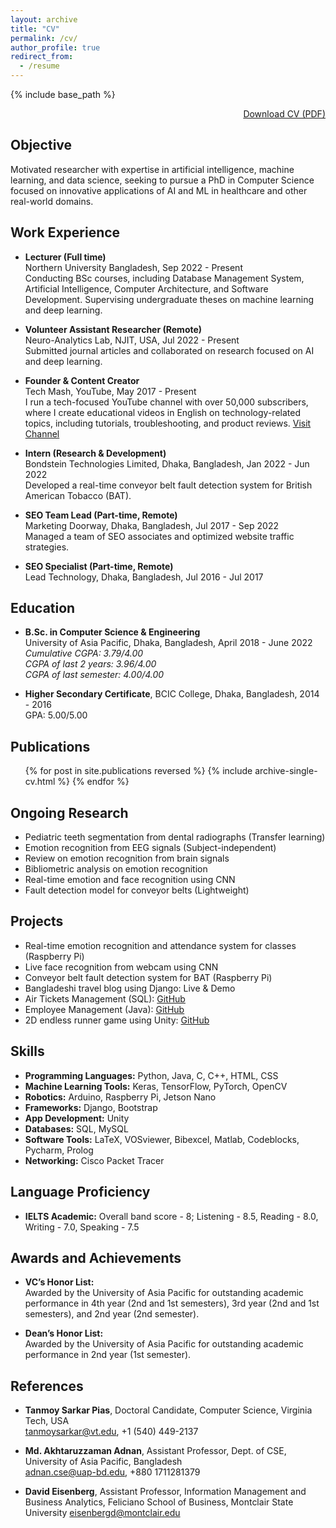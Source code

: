 ```yaml
---
layout: archive
title: "CV"
permalink: /cv/
author_profile: true
redirect_from:
  - /resume
---
```


{% include base_path %}

<div style="display: flex; justify-content: flex-end;">
  <a href="https://rummanprodhan.github.io/files/Resume_Rumman.pdf" class="btn btn-primary" download>Download CV (PDF)</a>
</div>

## Objective
Motivated researcher with expertise in artificial intelligence, machine learning, and data science, seeking to pursue a PhD in Computer Science focused on innovative applications of AI and ML in healthcare and other real-world domains.

## Work Experience
* **Lecturer (Full time)**  
  Northern University Bangladesh, Sep 2022 - Present  
  Conducting BSc courses, including Database Management System, Artificial Intelligence, Computer Architecture, and Software Development. Supervising undergraduate theses on machine learning and deep learning.

* **Volunteer Assistant Researcher (Remote)**  
  Neuro-Analytics Lab, NJIT, USA, Jul 2022 - Present  
  Submitted journal articles and collaborated on research focused on AI and deep learning.

* **Founder & Content Creator**  
  Tech Mash, YouTube, May 2017 - Present  
  I run a tech-focused YouTube channel with over 50,000 subscribers, where I create educational videos in English on technology-related topics, including tutorials, troubleshooting, and product reviews. [Visit Channel](https://youtube.com/techmash)

* **Intern (Research & Development)**  
  Bondstein Technologies Limited, Dhaka, Bangladesh, Jan 2022 - Jun 2022  
  Developed a real-time conveyor belt fault detection system for British American Tobacco (BAT).

* **SEO Team Lead (Part-time, Remote)**  
  Marketing Doorway, Dhaka, Bangladesh, Jul 2017 - Sep 2022  
  Managed a team of SEO associates and optimized website traffic strategies.

* **SEO Specialist (Part-time, Remote)**  
  Lead Technology, Dhaka, Bangladesh, Jul 2016 - Jul 2017

## Education

* **B.Sc. in Computer Science & Engineering**  
  University of Asia Pacific, Dhaka, Bangladesh, April 2018 - June 2022  
  *Cumulative CGPA: 3.79/4.00*  
  *CGPA of last 2 years: 3.96/4.00*  
  *CGPA of last semester: 4.00/4.00*

* **Higher Secondary Certificate**, BCIC College, Dhaka, Bangladesh, 2014 - 2016  
  GPA: 5.00/5.00


## Publications
<ul>{% for post in site.publications reversed %}  
    {% include archive-single-cv.html %}  
  {% endfor %}</ul>

## Ongoing Research
* Pediatric teeth segmentation from dental radiographs (Transfer learning)
* Emotion recognition from EEG signals (Subject-independent)
* Review on emotion recognition from brain signals
* Bibliometric analysis on emotion recognition
* Real-time emotion and face recognition using CNN
* Fault detection model for conveyor belts (Lightweight)

## Projects
* Real-time emotion recognition and attendance system for classes (Raspberry Pi)
* Live face recognition from webcam using CNN
* Conveyor belt fault detection system for BAT (Raspberry Pi)
* Bangladeshi travel blog using Django: Live & Demo
* Air Tickets Management (SQL): [GitHub](https://github.com/rumman153/Database/tree/master/Airport%20Ticket%20Management)
* Employee Management (Java): [GitHub](https://github.com/rumman153/Java/tree/master/Employee)
* 2D endless runner game using Unity: [GitHub](https://github.com/rumman153/Computer-Graphics/tree/main/Stay%20Safe)

## Skills
* **Programming Languages:** Python, Java, C, C++, HTML, CSS  
* **Machine Learning Tools:** Keras, TensorFlow, PyTorch, OpenCV  
* **Robotics:** Arduino, Raspberry Pi, Jetson Nano  
* **Frameworks:** Django, Bootstrap  
* **App Development:** Unity  
* **Databases:** SQL, MySQL  
* **Software Tools:** LaTeX, VOSviewer, Bibexcel, Matlab, Codeblocks, Pycharm, Prolog  
* **Networking:** Cisco Packet Tracer

## Language Proficiency
* **IELTS Academic:** Overall band score - 8; Listening - 8.5, Reading - 8.0, Writing - 7.0, Speaking - 7.5

## Awards and Achievements
* **VC’s Honor List:**  
  Awarded by the University of Asia Pacific for outstanding academic performance in 4th year (2nd and 1st semesters), 3rd year (2nd and 1st semesters), and 2nd year (2nd semester).

* **Dean’s Honor List:**  
  Awarded by the University of Asia Pacific for outstanding academic performance in 2nd year (1st semester).

## References
* **Tanmoy Sarkar Pias**, Doctoral Candidate, Computer Science, Virginia Tech, USA  
  tanmoysarkar@vt.edu, +1 (540) 449-2137  

* **Md. Akhtaruzzaman Adnan**, Assistant Professor, Dept. of CSE, University of Asia Pacific, Bangladesh  
  adnan.cse@uap-bd.edu, +880 1711281379

* **David Eisenberg**, Assistant Professor, Information Management and Business Analytics, Feliciano School of Business, Montclair State University 
  eisenbergd@montclair.edu
